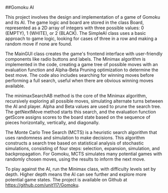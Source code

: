##Gomoku AI

This project involves the design and implementation of a game of Gomoku and its AI. The game logic and board are stored in the class Board, represented as a 2D array of integers with three possible values: 0 (EMPTY), 1 (WHITE), or 2 (BLACK). The SimpleAI class uses a basic approach to game logic, looking for cases of three in a row and making a random move if none are found.

The MainGUI class creates the game's frontend interface with user-friendly components like radio buttons and labels. The Minimax algorithm is implemented in the code, creating a game tree of possible moves with an evaluation function and Alpha-Beta Pruning optimization to determine the best move. The code also includes searching for winning moves before performing a full search, useful when there are obvious winning moves available.

The minimaxSearchAB method is the core of the Minimax algorithm, recursively exploring all possible moves, simulating alternate turns between the AI and player. Alpha and Beta values are used to prune the search tree. The getNextMove method starts this search, and the evaluation function getScore assigns scores to the board state based on the sequence of pieces horizontally, vertically, and diagonally.

The Monte Carlo Tree Search (MCTS) is a heuristic search algorithm that uses randomness and simulation to make decisions. This algorithm constructs a search tree based on statistical analysis of stochastic simulations, consisting of four steps: selection, expansion, simulation, and backpropagation. For Gomoku, MCTS simulates many potential games with randomly chosen moves, using the results to inform the next move.

To play against the AI, run the Minimax class, with difficulty levels set by depth. Higher depth means the AI can see further and explore more potential game states. The project is available on Github at https://github.com/unit117/Gomoku.